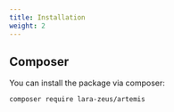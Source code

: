 ```yaml
---
title: Installation
weight: 2
---
```


## Composer

You can install the package via composer:

```bash
composer require lara-zeus/artemis
```
